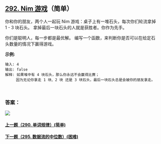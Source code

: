 ## [292. Nim 游戏](https://leetcode-cn.com/problems/nim-game/)（简单）

你和你的朋友，两个人一起玩 Nim 游戏：桌子上有一堆石头，每次你们轮流拿掉 1 - 3 块石头。 拿掉最后一块石头的人就是获胜者。你作为先手。

你们是聪明人，每一步都是最优解。 编写一个函数，来判断你是否可以在给定石头数量的情况下赢得游戏。

**示例:**

```
输入: 4
输出: false 
解释: 如果堆中有 4 块石头，那么你永远不会赢得比赛；
     因为无论你拿走 1 块、2 块 还是 3 块石头，最后一块石头总是会被你的朋友拿走。
```

<br/>

### 答案：













![](https://img-blog.csdnimg.cn/20200807155236311.png)

#### [上一题（290. 单词规律）(简单)](https://github.com/sdwwld/leetCode/blob/master/src/main/java/com/wld/java/leetcode/leetCode0290.md)

#### [下一题（295. 数据流的中位数）(困难)](https://github.com/sdwwld/leetCode/blob/master/src/main/java/com/wld/java/leetcode/leetCode0295.md)